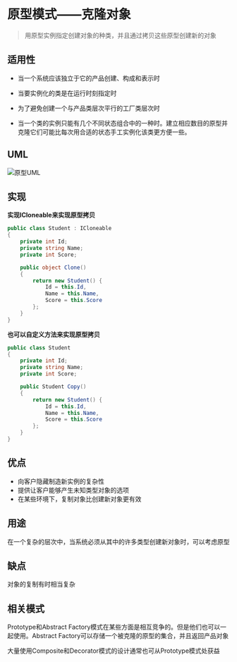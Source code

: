 # 原型模式——克隆对象

> 用原型实例指定创建对象的种类，并且通过拷贝这些原型创建新的对象

## 适用性

- 当一个系统应该独立于它的产品创建、构成和表示时

- 当要实例化的类是在运行时刻指定时
- 为了避免创建一个与产品类层次平行的工厂类层次时
- 当一个类的实例只能有几个不同状态组合中的一种时。建立相应数目的原型并克隆它们可能比每次用合适的状态手工实例化该类更方便一些。

## UML

<img :src="$withBase('/design/design_pattern/04prototypeUML.png')" alt="原型UML"/>

## 实现

**实现ICloneable来实现原型拷贝**

```c#
public class Student : ICloneable
{
    private int Id;
    private string Name;
    private int Score;

    public object Clone()
    {
        return new Student() { 
            Id = this.Id, 
            Name = this.Name,
            Score = this.Score
        };
    }
}
```

**也可以自定义方法来实现原型拷贝**

```c#
public class Student
{
    private int Id;
    private string Name;
    private int Score;

    public Student Copy()
    {
        return new Student() { 
            Id = this.Id, 
            Name = this.Name,
            Score = this.Score
        };
    }
}
```

## 优点

 - 向客户隐藏制造新实例的复杂性
 - 提供让客户能够产生未知类型对象的选项
 - 在某些环境下，复制对象比创建新对象更有效

## 用途

在一个复杂的层次中，当系统必须从其中的许多类型创建新对象时，可以考虑原型

## 缺点

对象的复制有时相当复杂

## 相关模式

Prototype和Abstract Factory模式在某些方面是相互竞争的。但是他们也可以一起使用。Abstract Factory可以存储一个被克隆的原型的集合，并且返回产品对象

大量使用Composite和Decorator模式的设计通常也可从Prototype模式处获益



